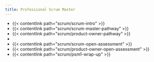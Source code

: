 ```yaml
---
title: Professional Scrum Master
---
```


- {{< contentlink path="scrum/scrum-intro" >}}
- {{< contentlink path="scrum/scrum-master-pathway" >}}
- {{< contentlink path="scrum/product-owner-pathway" >}}
- 
- {{< contentlink path="scrum/scrum-open-assessment" >}}
- {{< contentlink path="scrum/product-owner-open-assessment" >}}
- {{< contentlink path="scrum/psm1-wrap-up" >}}
